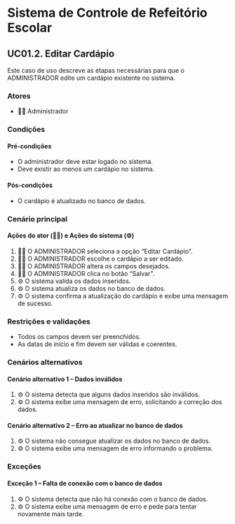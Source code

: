 # Sistema de Controle de Refeitório Escolar

## UC01.2. Editar Cardápio

Este caso de uso descreve as etapas necessárias para que o ADMINISTRADOR edite um cardápio existente no sistema.

### Atores
- 👨‍💼 Administrador

### Condições
#### Pré-condições
- O administrador deve estar logado no sistema.
- Deve existir ao menos um cardápio no sistema.

#### Pós-condições
- O cardápio é atualizado no banco de dados.

### Cenário principal
#### Ações do ator (👨‍💼) e Ações do sistema (⚙️)
1. 👨‍💼 O ADMINISTRADOR seleciona a opção “Editar Cardápio”.
2. 👨‍💼 O ADMINISTRADOR escolhe o cardápio a ser editado.
3. 👨‍💼 O ADMINISTRADOR altera os campos desejados.
4. 👨‍💼 O ADMINISTRADOR clica no botão “Salvar”.
5. ⚙️ O sistema valida os dados inseridos.
6. ⚙️ O sistema atualiza os dados no banco de dados.
7. ⚙️ O sistema confirma a atualização do cardápio e exibe uma mensagem de sucesso.

### Restrições e validações
- Todos os campos devem ser preenchidos.
- As datas de início e fim devem ser válidas e coerentes.

### Cenários alternativos
#### Cenário alternativo 1 – Dados inválidos
1. ⚙️ O sistema detecta que alguns dados inseridos são inválidos.
2. ⚙️ O sistema exibe uma mensagem de erro, solicitando a correção dos dados.

#### Cenário alternativo 2 – Erro ao atualizar no banco de dados
1. ⚙️ O sistema não consegue atualizar os dados no banco de dados.
2. ⚙️ O sistema exibe uma mensagem de erro informando o problema.

### Exceções
#### Exceção 1 – Falta de conexão com o banco de dados
1. ⚙️ O sistema detecta que não há conexão com o banco de dados.
2. ⚙️ O sistema exibe uma mensagem de erro e pede para tentar novamente mais tarde.
